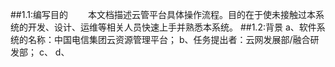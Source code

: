 ##1.1:编写目的
&emsp;&emsp;本文档描述云管平台具体操作流程。目的在于使未接触过本系统的开发、设计、运维等相关人员快速上手并熟悉本系统。
##1.2:背景
a、软件系统的名称：中国电信集团云资源管理平台；
b、任务提出者：云网发展部/融合研发部；
c、
d、


